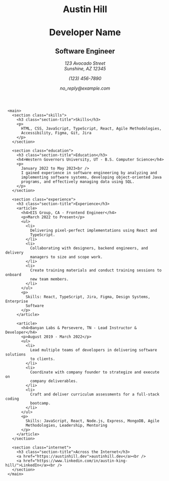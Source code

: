   <body>
     <header>
       <h1>Austin Hill</h1>
       <h1>Developer Name</h1>
       <h2>Software Engineer</h2>
       <div class="contact-info">
         <address>
           123 Avocado Street<br />
           Sunshine, AZ 12345
           <p>(123) 456-7890</p>
           <p>no_reply@example.com</p>
         </address>
       </div>
     </header>
 
     <main>
       <section class="skills">
         <h3 class="section-title">Skills</h3>
         <p>
           HTML, CSS, JavaScript, TypeScript, React, Agile Methodologies,
           Accessibility, Figma, Git, Jira
         </p>
       </section>
 
       <section class="education">
         <h3 class="section-title">Education</h3>
         <h4>Western Governors University, UT - B.S. Computer Science</h4>
         <p>
           January 2022 to May 2023<br />
           I gained experience in software engineering by analyzing and
           implementing software systems, developing object-oriented Java
           programs, and effectively managing data using SQL.
         </p>
       </section>
 
       <section class="experience">
         <h3 class="section-title">Experience</h3>
         <article>
           <h4>EIS Group, CA - Frontend Engineer</h4>
           <p>March 2022 to Present</p>
           <ul>
             <li>
               Delivering pixel-perfect implementations using React and
               TypeScript.
             </li>
             <li>
               Collaborating with designers, backend engineers, and delivery
               managers to size and scope work.
             </li>
             <li>
               Create training materials and conduct training sessions to onboard
               new team members.
             </li>
           </ul>
           <p>
             Skills: React, TypeScript, Jira, Figma, Design Systems, Enterprise
             Software
           </p>
         </article>
 
         <article>
           <h4>Banyan Labs & Persevere, TN - Lead Instructor & Developer</h4>
           <p>August 2019 - March 2022</p>
           <ul>
             <li>
               Lead multiple teams of developers in delivering software solutions
               to clients.
             </li>
             <li>
               Coordinate with company founder to strategize and execute on
               company deliverables.
             </li>
             <li>
               Craft and deliver curriculum assessments for a full-stack coding
               bootcamp.
             </li>
           </ul>
           <p>
             Skills: JavaScript, React, Node.js, Express, MongoDB, Agile
             Methodologies, Leadership, Mentoring
           </p>
         </article>
       </section>
 
       <section class="internet">
         <h3 class="section-title">Across the Internet</h3>
         <a href="https://austinhill.dev">austinhill.dev</a><br />
         <a href="https://www.linkedin.com/in/austin-king-hill/">LinkedIn</a><br />
       </section>
     </main>
   </body>
